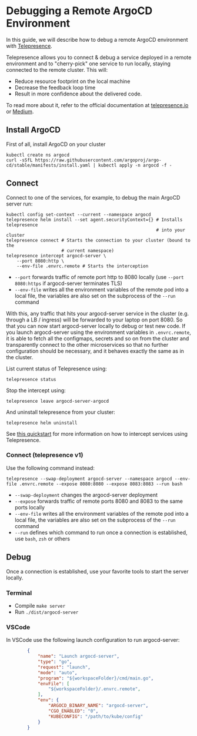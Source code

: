 # Debugging a Remote ArgoCD Environment

In this guide, we will describe how to debug a remote ArgoCD environment with [Telepresence](https://telepresence.io/).

Telepresence allows you to connect & debug a service deployed in a remote environment and to "cherry-pick" one service to run locally, staying connected to the remote cluster. This will:

* Reduce resource footprint on the local machine
* Decrease the feedback loop time
* Result in more confidence about the delivered code.

To read more about it, refer to the official documentation at [telepresence.io](https://telepresence.io/) or [Medium](https://medium.com/containers-101/development-environment-using-telepresence-634bd7210c26).

## Install ArgoCD
First of all, install ArgoCD on your cluster
```shell
kubectl create ns argocd
curl -sSfL https://raw.githubusercontent.com/argoproj/argo-cd/stable/manifests/install.yaml | kubectl apply -n argocd -f -
```

## Connect
Connect to one of the services, for example, to debug the main ArgoCD server run:
```shell
kubectl config set-context --current --namespace argocd
telepresence helm install --set agent.securityContext={} # Installs telepresence
                                                         # into your cluster
telepresence connect # Starts the connection to your cluster (bound to the
                     # current namespace)
telepresence intercept argocd-server \
    --port 8080:http \
    --env-file .envrc.remote # Starts the interception
```
* `--port` forwards traffic of remote port http to 8080 locally (use `--port 8080:https` if argocd-server terminates TLS)
* `--env-file` writes all the environment variables of the remote pod into a local file, the variables are also set on the subprocess of the `--run` command

With this, any traffic that hits your argocd-server service in the cluster (e.g. through a LB / ingress) will be forwarded to your laptop on port 8080. So that you can now start argocd-server locally to debug or test new code. If you launch argocd-server using the environment variables in `.envrc.remote`, it is able to fetch all the configmaps, secrets and so on from the cluster and transparently connect to the other microservices so that no further configuration should be necessary, and it behaves exactly the same as in the cluster.

List current status of Telepresence using:
```shell
telepresence status
```

Stop the intercept using:
```shell
telepresence leave argocd-server-argocd
```

And uninstall telepresence from your cluster:
```shell
telepresence helm uninstall
```

See [this quickstart](https://www.telepresence.io/docs/latest/quick-start/) for more information on how to intercept services using Telepresence.

### Connect (telepresence v1)
Use the following command instead:
```shell
telepresence --swap-deployment argocd-server --namespace argocd --env-file .envrc.remote --expose 8080:8080 --expose 8083:8083 --run bash
```
* `--swap-deployment` changes the argocd-server deployment
* `--expose` forwards traffic of remote ports 8080 and 8083 to the same ports locally
* `--env-file` writes all the environment variables of the remote pod into a local file, the variables are also set on the subprocess of the `--run` command
* `--run` defines which command to run once a connection is established, use `bash`, `zsh` or others

## Debug
Once a connection is established, use your favorite tools to start the server locally.

### Terminal
* Compile `make server`
* Run `./dist/argocd-server`

### VSCode
In VSCode use the following launch configuration to run argocd-server:

```json
        {
            "name": "Launch argocd-server",
            "type": "go",
            "request": "launch",
            "mode": "auto",
            "program": "${workspaceFolder}/cmd/main.go",
            "envFile": [
                "${workspaceFolder}/.envrc.remote",
            ],
            "env": {
                "ARGOCD_BINARY_NAME": "argocd-server",
                "CGO_ENABLED": "0",
                "KUBECONFIG": "/path/to/kube/config"
            }
        }
```

